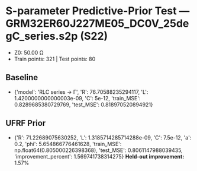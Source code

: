 # S-parameter Predictive-Prior Test — GRM32ER60J227ME05_DC0V_25degC_series.s2p (S22)
- Z0: 50.00 Ω
- Train points: 321  |  Test points: 80

## Baseline
- {'model': 'RLC series -> Γ', 'R': 76.70588235294117, 'L': 1.4200000000000003e-09, 'C': 5e-12, 'train_MSE': 0.8289685380729769, 'test_MSE': 0.818970520894921}

## UFRF Prior
- {'R': 71.22689075630252, 'L': 1.3185714285714288e-09, 'C': 7.5e-12, 'a': 0.2, 'phi': 5.654866776461628, 'train_MSE': np.float64(0.805000226398368), 'test_MSE': 0.8061147988039435, 'improvement_percent': 1.569741738314275}
**Held-out improvement:** 1.57%